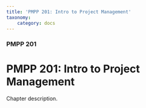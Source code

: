 ```yaml
---
title: 'PMPP 201: Intro to Project Management'
taxonomy:
    category: docs
---
```


### PMPP 201

# PMPP 201: Intro to Project Management

Chapter description.